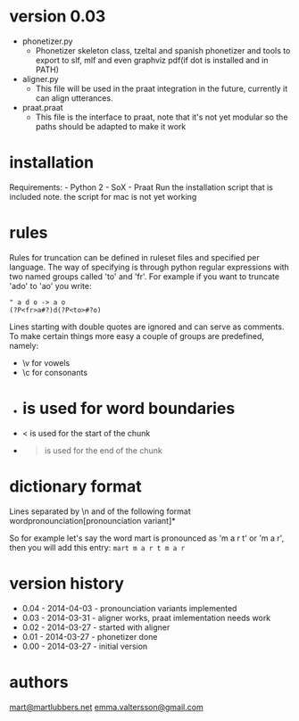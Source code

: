version 0.03
============
- phonetizer.py
	- Phonetizer skeleton class, tzeltal and spanish phonetizer and tools to
	  export to slf, mlf and even graphviz pdf(if dot is installed and in PATH)
- aligner.py
	- This file will be used in the praat integration in the future, currently
	  it can align utterances.
- praat.praat
	- This file is the interface to praat, note that it's not yet modular so
	  the paths should be adapted to make it work

installation
============
Requirements:
	- Python 2
	- SoX
	- Praat
Run the installation script that is included
note. the script for mac is not yet working

rules
=====
Rules for truncation can be defined in ruleset files and specified per
language. The way of specifying is through python regular expressions with two 
named groups called 'to' and 'fr'.
For example if you want to truncate 'ado' to 'ao' you write:
```
" a d o -> a o
(?P<fr>a#?)d(?P<to>#?o)
```
Lines starting with double quotes are ignored and can serve as comments.
To make certain things more easy a couple of groups are predefined, namely:
- \v for vowels
- \c for consonants
- # is used for word boundaries
- < is used for the start of the chunk
- > is used for the end of the chunk

dictionary format
=================
Lines separated by \n and of the following format
word<TAB>pronounciation[<TAB>pronounciation variant]*

So for example let's say the word mart is pronounced as 'm a r t' or 'm a r',
then you will add this entry:
```mart	m a r t	m a r```

version history
===============
* 0.04 - 2014-04-03 - pronounciation variants implemented
* 0.03 - 2014-03-31 - aligner works, praat imlementation needs work
* 0.02 - 2014-03-27 - started with aligner
* 0.01 - 2014-03-27 - phonetizer done
* 0.00 - 2014-03-27 - initial version

authors
=======
mart@martlubbers.net
emma.valtersson@gmail.com
